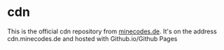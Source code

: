 # cdn

This is the official cdn repository from [minecodes.de](https://minecodes.de).
It's on the address cdn.minecodes.de and hosted with Github.io\/Github Pages
